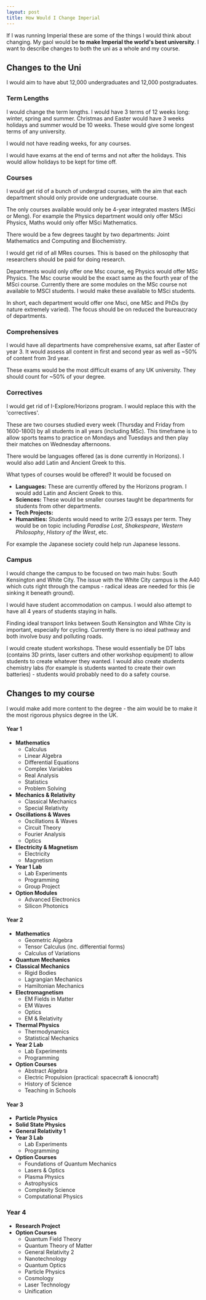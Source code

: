```yaml
---
layout: post
title: How Would I Change Imperial
---
```

If I was running Imperial these are some of the things I would think about changing. My gaol would be **to make Imperial the world's best university**. I want to describe changes to both the uni as a whole and my course.

## Changes to the Uni

I would aim to have abut 12,000 undergraduates and 12,000 postgraduates.

### Term Lengths

I would change the term lengths. I would have 3 terms of 12 weeks long: winter, spring and summer. Christmas and Easter would have 3 weeks holidays and summer would be 10 weeks. These would give some longest terms of any university.

I would not have reading weeks, for any courses.

I would have exams at the end of terms and not after the holidays. This would allow holidays to be kept for time off.

### Courses

I would get rid of a bunch of undergrad courses, with the aim that each department should only provide one undergraduate course.

The only courses available would only be 4-year integrated masters (MSci or Meng). For example the Physics department would only offer MSci Physics, Maths would only offer MSci Mathematics.

There would be a few degrees taught by two departments: Joint Mathematics and Computing and Biochemistry.

I would get rid of all MRes courses. This is based on the philosophy that researchers should be paid for doing research.

Departments would only offer one Msc course, eg Physics would offer MSc Physics. The Msc course would be the exact same as the fourth year of the MSci course. Currently there are some modules on the MSc course not available to MSCI students. I would make these available to MSci students.

In short, each department would offer one Msci, one MSc and PhDs (by nature extremely varied). The focus should be on reduced the bureaucracy of departments.

### Comprehensives

I would have all departments have comprehensive exams, sat after Easter of year 3. It would assess all content in first and second year as well as ~50% of content from 3rd year.

These exams would be the most difficult exams of any UK university. They should count for ~50% of your degree.

### Correctives

I would get rid of I-Explore/Horizons program. I would replace this with the 'correctives'.

These are two courses studied every week (Thursday and Friday from 1600-1800) by all students in all years (including MSc). This timeframe is to allow sports teams to practice on Mondays and Tuesdays and then play their matches on Wednesday afternoons.

There would be languages offered (as is done currently in Horizons). I would also add Latin and Ancient Greek to this.

What types of courses would be offered? It would be focused on

* **Languages:**
These are currently offered by the Horizons program. I would add Latin and Ancient Greek to this.
* **Sciences:**
These would be smaller courses taught be departments for students from other departments.
* **Tech Projects:**
* **Humanities:**
Students would need to write 2/3 essays per term. They would be on topic including *Paradise Lost*, *Shakespeare*, *Western Philosophy*, *History of the West*, etc.

For example the Japanese society could help run Japanese lessons.

### Campus

I would change the campus to be focused on two main hubs: South Kensington and White City. The issue with the White City campus is the A40 which cuts right through the campus - radical ideas are needed for this (ie sinking it beneath ground).

I would have student accommodation on campus. I would also attempt to have all 4 years of students staying in halls.

Finding ideal transport links between South Kensington and White City is important, especially for cycling. Currently there is no ideal pathway and both involve busy and polluting roads.

I would create student workshops. These would essentially be DT labs (contains 3D prints, laser cutters and other workshop equipment) to allow students to create whatever they wanted. I would also create students chemistry labs (for example is students wanted to create their own batteries) - students would probably need to do a safety course.

## Changes to my course

I would make add more content to the degree - the aim would be to make it the most rigorous physics degree in the UK.

#### Year 1

- **Mathematics**
  - Calculus
  - Linear Algebra
  - Differential Equations
  - Complex Variables
  - Real Analysis
  - Statistics
  - Problem Solving
- **Mechanics & Relativity**
  - Classical Mechanics
  - Special Relativity
- **Oscillations & Waves**
  - Oscillations & Waves
  - Circuit Theory
  - Fourier Analysis
  - Optics
- **Electricity & Magnetism**
  - Electricity
  - Magnetism
- **Year 1 Lab**
  - Lab Experiments
  - Programming
  - Group Project
- **Option Modules**
  - Advanced Electronics
  - Silicon Photonics

#### Year 2

- **Mathematics**
  - Geometric Algebra
  - Tensor Calculus (inc. differential forms)
  - Calculus of Variations
- **Quantum Mechanics**
- **Classical Mechanics**
  - Rigid Bodies
  - Lagrangian Mechanics
  - Hamiltonian Mechanics
- **Electromagnetism**
  - EM Fields in Matter
  - EM Waves
  - Optics
  - EM & Relativity
- **Thermal Physics**
  - Thermodynamics
  - Statistical Mechanics
- **Year 2 Lab**
  - Lab Experiments
  - Programming
- **Option Courses**
  - Abstract Algebra
  - Electric Propulsion (practical: spacecraft & ionocraft)
  - History of Science
  - Teaching in Schools

#### Year 3

- **Particle Physics**
- **Solid State Physics**
- **General Relativity 1**
- **Year 3 Lab**
  - Lab Experiments
  - Programming
- **Option Courses**
  - Foundations of Quantum Mechanics
  - Lasers & Optics
  - Plasma Physics
  - Astrophysics
  - Complexity Science
  - Computational Physics

### Year 4

- **Research Project**
- **Option Courses**
  - Quantum Field Theory
  - Quantum Theory of Matter
  - General Relativity 2
  - Nanotechnology
  - Quantum Optics
  - Particle Physics
  - Cosmology
  - Laser Technology
  - Unification
